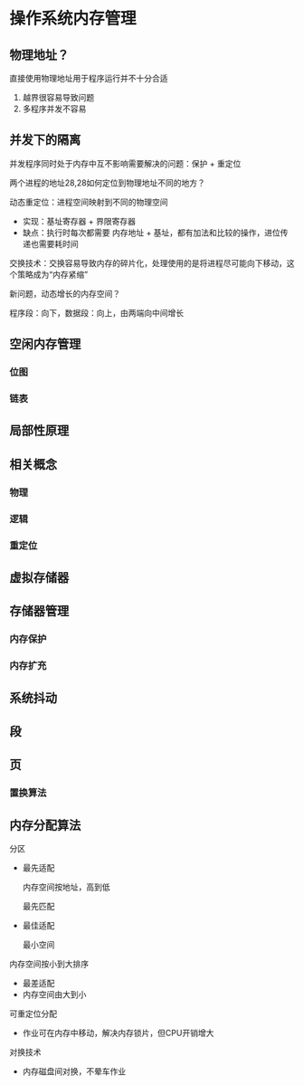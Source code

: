 # 操作系统内存管理

## 物理地址？

直接使用物理地址用于程序运行并不十分合适

1. 越界很容易导致问题
2. 多程序并发不容易

## 并发下的隔离

并发程序同时处于内存中互不影响需要解决的问题：保护 + 重定位

两个进程的地址28,28如何定位到物理地址不同的地方？

动态重定位：进程空间映射到不同的物理空间

- 实现：基址寄存器 + 界限寄存器
- 缺点：执行时每次都需要 内存地址 + 基址，都有加法和比较的操作，进位传递也需要耗时间

交换技术：交换容易导致内存的碎片化，处理使用的是将进程尽可能向下移动，这个策略成为“内存紧缩”

新问题，动态增长的内存空间？

程序段：向下，数据段：向上，由两端向中间增长

## 空闲内存管理

### 位图

### 链表

## 局部性原理

## 相关概念

### 物理

### 逻辑

### 重定位

## 虚拟存储器

## 存储器管理

### 内存保护

### 内存扩充

## 系统抖动

## 段

## 页

### 置换算法

## 内存分配算法

分区

- 最先适配

    内存空间按地址，高到低

    最先匹配

- 最佳适配

    最小空间

内存空间按小到大排序

- 最差适配
- 内存空间由大到小

可重定位分配

- 作业可在内存中移动，解决内存锁片，但CPU开销增大

对换技术

- 内存磁盘间对换，不晕车作业